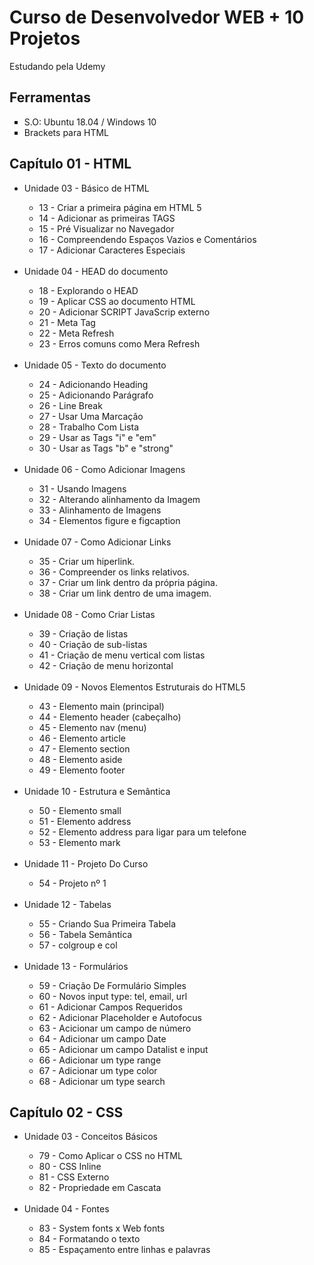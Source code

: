# Curso de Desenvolvedor WEB + 10 Projetos<br>
<p>Estudando pela Udemy</p>

## Ferramentas

<ul>
	<li type = "square"> S.O: Ubuntu 18.04 / Windows 10</li>
	<li type = "square"> Brackets para HTML </li>

</ul>

## Capítulo 01 - HTML

<ul>
    <li> Unidade 03 - Básico de HTML</li>
    <ul>
        <li type = "circle"> 13 - Criar a primeira página em HTML 5 </li>
        <li type = "circle"> 14 - Adicionar as primeiras TAGS </li>
        <li type = "circle"> 15 - Pré Visualizar no Navegador </li>
        <li type = "circle"> 16 - Compreendendo Espaços Vazios e Comentários </li>
        <li type = "circle"> 17 - Adicionar Caracteres Especiais </li>
    </ul>
    <br>
    <li> Unidade 04 - HEAD do documento</li>
    <ul>
        <li type = "circle"> 18 - Explorando o HEAD </li>
        <li type = "circle"> 19 - Aplicar CSS ao documento HTML </li>
        <li type = "circle"> 20 - Adicionar SCRIPT JavaScrip externo </li>
        <li type = "circle"> 21 - Meta Tag </li>
        <li type = "circle"> 22 - Meta Refresh </li>
        <li type = "circle"> 23 - Erros comuns como  Mera Refresh </li>
    </ul>
    <br>
    <li> Unidade 05 - Texto do documento</li>
    <ul>
        <li type = "circle"> 24 - Adicionando Heading </li>
        <li type = "circle"> 25 - Adicionando Parágrafo </li>
        <li type = "circle"> 26 - Line Break </li>
        <li type = "circle"> 27 - Usar Uma Marcação </li>
        <li type = "circle"> 28 - Trabalho Com Lista </li>
        <li type = "circle"> 29 - Usar as Tags "i" e "em" </li>
        <li type = "circle"> 30 - Usar as Tags "b" e "strong" </li>
    </ul>
    <br>
    <li> Unidade 06 - Como Adicionar Imagens</li>
    <ul>
        <li type = "circle"> 31 - Usando Imagens </li>
        <li type = "circle"> 32 - Alterando alinhamento da Imagem </li>
        <li type = "circle"> 33 - Alinhamento de Imagens </li>
        <li type = "circle"> 34 - Elementos figure e figcaption </li>
    </ul>
    <br>
    <li> Unidade 07 - Como Adicionar Links</li>
    <ul>
        <li type = "circle"> 35 - Criar um hiperlink.</li>
        <li type = "circle"> 36 - Compreender os links relativos.</li>
        <li type = "circle"> 37 - Criar um link dentro da própria página.</li>
        <li type = "circle"> 38 - Criar um link dentro de uma imagem.</li>
    </ul>
    <br>
    <li> Unidade 08 - Como Criar Listas</li>
    <ul>
        <li type = "circle"> 39 - Criação de listas</li>
        <li type = "circle"> 40 - Criação de sub-listas</li>
        <li type = "circle"> 41 - Criação de menu vertical com listas</li>
        <li type = "circle"> 42 - Criação de menu horizontal</li>
    </ul>
    <br>
    <li> Unidade 09 - Novos Elementos Estruturais do HTML5</li>
    <ul>
        <li type = "circle"> 43 - Elemento main (principal)</li>
        <li type = "circle"> 44 - Elemento header (cabeçalho)</li>
        <li type = "circle"> 45 - Elemento nav (menu)</li>
        <li type = "circle"> 46 - Elemento article</li>
        <li type = "circle"> 47 - Elemento section</li>
        <li type = "circle"> 48 - Elemento aside</li>
        <li type = "circle"> 49 - Elemento footer</li>
    </ul>
    <br>
    <li> Unidade 10 - Estrutura e Semântica</li>
    <ul>
        <li type = "circle"> 50 - Elemento small</li>
        <li type = "circle"> 51 - Elemento address</li>
        <li type = "circle"> 52 - Elemento address para ligar para um telefone</li>
        <li type = "circle"> 53 - Elemento mark</li>
    </ul>
    <br>
       <li> Unidade 11 - Projeto Do Curso</li>
    <ul>
        <li type = "circle"> 54 - Projeto nº 1</li>
    </ul>
    <br>
       <li> Unidade 12 - Tabelas</li>
    <ul>
        <li type = "circle"> 55 - Criando Sua Primeira Tabela</li>
        <li type = "circle"> 56 - Tabela Semântica</li>
        <li type = "circle"> 57 - colgroup e col</li>
    </ul>
    <br>
       <li> Unidade 13 - Formulários</li>
    <ul>
        <li type = "circle"> 59 - Criação De Formulário Simples</li>
        <li type = "circle"> 60 - Novos input type: tel, email, url</li>
        <li type = "circle"> 61 - Adicionar Campos Requeridos</li>
        <li type = "circle"> 62 - Adicionar Placeholder e Autofocus</li>
        <li type = "circle"> 63 - Acicionar um campo de número</li>
        <li type = "circle"> 64 - Adicionar um campo Date</li>
        <li type = "circle"> 65 - Adicionar um campo Datalist e input</li>
        <li type = "circle"> 66 - Adicionar um type range</li>
        <li type = "circle"> 67 - Adicionar um type color</li>
        <li type = "circle"> 68 - Adicionar um type search</li>
    </ul>

</ul>

## Capítulo 02 - CSS

<ul>
    <li> Unidade 03 - Conceitos Básicos</li>
    <ul>
        <li type = "circle"> 79 - Como Aplicar o CSS no HTML </li>
        <li type = "circle"> 80 - CSS Inline </li>
        <li type = "circle"> 81 - CSS Externo </li>
        <li type = "circle"> 82 - Propriedade em Cascata </li>
    </ul>
    <br>
    <li> Unidade 04 - Fontes</li>
    <ul>
        <li type = "circle"> 83 - System fonts x Web fonts </li>
        <li type = "circle"> 84 - Formatando o texto </li>
        <li type = "circle"> 85 - Espaçamento entre linhas e palavras </li>
    </ul>
</ul>